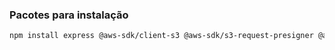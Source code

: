 ### Pacotes para instalação

```bash
npm install express @aws-sdk/client-s3 @aws-sdk/s3-request-presigner @aws-sdk/client-secrets-manager
```

